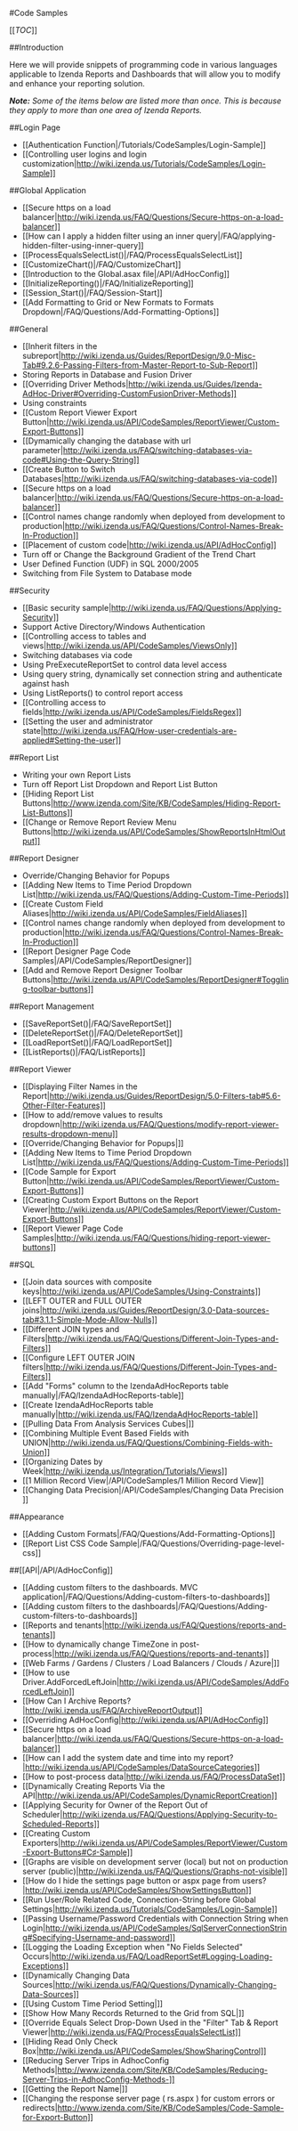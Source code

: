 #Code Samples

[[_TOC_]]

##Introduction

Here we will provide snippets of programming code in various languages applicable to Izenda Reports and Dashboards that will allow you to modify and enhance your reporting solution.

_**Note:** Some of the items below are listed more than once. This is because they apply to more than one area of Izenda Reports._

##Login Page

* [[Authentication Function|/Tutorials/CodeSamples/Login-Sample]]
* [[Controlling user logins and login customization|http://wiki.izenda.us/Tutorials/CodeSamples/Login-Sample]]

##Global Application

* [[Secure https on a load balancer|http://wiki.izenda.us/FAQ/Questions/Secure-https-on-a-load-balancer]]
* [[How can I apply a hidden filter using an inner query|/FAQ/applying-hidden-filter-using-inner-query]]
* [[ProcessEqualsSelectList()|/FAQ/ProcessEqualsSelectList]]
* [[CustomizeChart()|/FAQ/CustomizeChart]]
* [[Introduction to the Global.asax file|/API/AdHocConfig]]
* [[InitializeReporting()|/FAQ/InitializeReporting]]
* [[Session_Start()|/FAQ/Session-Start]]
* [[Add Formatting to Grid or New Formats to Formats Dropdown|/FAQ/Questions/Add-Formatting-Options]]

##General

* [[Inherit filters in the subreport|http://wiki.izenda.us/Guides/ReportDesign/9.0-Misc-Tab#9.2.6-Passing-Filters-from-Master-Report-to-Sub-Report]]
* Storing Reports in Database and Fusion Driver
* [[Overriding Driver Methods|http://wiki.izenda.us/Guides/Izenda-AdHoc-Driver#Overriding-CustomFusionDriver-Methods]]
* Using constraints
* [[Custom Report Viewer Export Button|http://wiki.izenda.us/API/CodeSamples/ReportViewer/Custom-Export-Buttons]]
* [[Dymamically changing the database with url parameter|http://wiki.izenda.us/FAQ/switching-databases-via-code#Using-the-Query-String]]
* [[Create Button to Switch Databases|http://wiki.izenda.us/FAQ/switching-databases-via-code]]
* [[Secure https on a load balancer|http://wiki.izenda.us/FAQ/Questions/Secure-https-on-a-load-balancer]]
* [[Control names change randomly when deployed from development to production|http://wiki.izenda.us/FAQ/Questions/Control-Names-Break-In-Production]]
* [[Placement of custom code|http://wiki.izenda.us/API/AdHocConfig]]
* Turn off or Change the Background Gradient of the Trend Chart
* User Defined Function (UDF) in SQL 2000/2005
* Switching from File System to Database mode

##Security

* [[Basic security sample|http://wiki.izenda.us/FAQ/Questions/Applying-Security]]
* Support Active Directory/Windows Authentication
* [[Controlling access to tables and views|http://wiki.izenda.us/API/CodeSamples/ViewsOnly]]
* Switching databases via code
* Using PreExecuteReportSet to control data level access
* Using query string, dynamically set connection string and authenticate against hash
* Using ListReports() to control report access
* [[Controlling access to fields|http://wiki.izenda.us/API/CodeSamples/FieldsRegex]]
* [[Setting the user and administrator state|http://wiki.izenda.us/FAQ/How-user-credentials-are-applied#Setting-the-user]]

##Report List

* Writing your own Report Lists
* Turn off Report List Dropdown and Report List Button
* [[Hiding Report List Buttons|http://www.izenda.com/Site/KB/CodeSamples/Hiding-Report-List-Buttons]]
* [[Change or Remove Report Review Menu Buttons|http://wiki.izenda.us/API/CodeSamples/ShowReportsInHtmlOutput]]

##Report Designer

* Override/Changing Behavior for Popups
* [[Adding New Items to Time Period Dropdown List|http://wiki.izenda.us/FAQ/Questions/Adding-Custom-Time-Periods]]
* [[Create Custom Field Aliases|http://wiki.izenda.us/API/CodeSamples/FieldAliases]]
* [[Control names change randomly when deployed from development to production|http://wiki.izenda.us/FAQ/Questions/Control-Names-Break-In-Production]]
* [[Report Designer Page Code Samples|/API/CodeSamples/ReportDesigner]]
* [[Add and Remove Report Designer Toolbar Buttons|http://wiki.izenda.us/API/CodeSamples/ReportDesigner#Toggling-toolbar-buttons]]

##Report Management

* [[SaveReportSet()|/FAQ/SaveReportSet]]
* [[DeleteReportSet()|/FAQ/DeleteReportSet]]
* [[LoadReportSet()|/FAQ/LoadReportSet]]
* [[ListReports()|/FAQ/ListReports]]

##Report Viewer

* [[Displaying Filter Names in the Report|http://wiki.izenda.us/Guides/ReportDesign/5.0-Filters-tab#5.6-Other-Filter-Features]]
* [[How to add/remove values to results dropdown|http://wiki.izenda.us/FAQ/Questions/modify-report-viewer-results-dropdown-menu]]
* [[Override/Changing Behavior for Popups|]]
* [[Adding New Items to Time Period Dropdown List|http://wiki.izenda.us/FAQ/Questions/Adding-Custom-Time-Periods]]
* [[Code Sample for Export Button|http://wiki.izenda.us/API/CodeSamples/ReportViewer/Custom-Export-Buttons]]
* [[Creating Custom Export Buttons on the Report Viewer|http://wiki.izenda.us/API/CodeSamples/ReportViewer/Custom-Export-Buttons]]
* [[Report Viewer Page Code Samples|http://wiki.izenda.us/FAQ/Questions/hiding-report-viewer-buttons]]

##SQL

* [[Join data sources with composite keys|http://wiki.izenda.us/API/CodeSamples/Using-Constraints]]
* [[LEFT OUTER and FULL OUTER joins|http://wiki.izenda.us/Guides/ReportDesign/3.0-Data-sources-tab#3.1.1-Simple-Mode-Allow-Nulls]]
* [[Different JOIN types and Filters|http://wiki.izenda.us/FAQ/Questions/Different-Join-Types-and-Filters]]
* [[Configure LEFT OUTER JOIN filters|http://wiki.izenda.us/FAQ/Questions/Different-Join-Types-and-Filters]]
* [[Add "Forms" column to the IzendaAdHocReports table manually|/FAQ/IzendaAdHocReports-table]]
* [[Create IzendaAdHocReports table manually|http://wiki.izenda.us/FAQ/IzendaAdHocReports-table]]
* [[Pulling Data From Analysis Services Cubes|]]
* [[Combining Multiple Event Based Fields with UNION|http://wiki.izenda.us/FAQ/Questions/Combining-Fields-with-Union]]
* [[Organizing Dates by Week|http://wiki.izenda.us/Integration/Tutorials/Views]]
* [[1 Million Record View|/API/CodeSamples/1 Million Record View]]
* [[Changing Data Precision|/API/CodeSamples/Changing Data Precision ]]

##Appearance

* [[Adding Custom Formats|/FAQ/Questions/Add-Formatting-Options]]
* [[Report List CSS Code Sample|/FAQ/Questions/Overriding-page-level-css]]

##[[API|/API/AdHocConfig]]

* [[Adding custom filters to the dashboards. MVC application|/FAQ/Questions/Adding-custom-filters-to-dashboards]]
* [[Adding custom filters to the dashboards|/FAQ/Questions/Adding-custom-filters-to-dashboards]]
* [[Reports and tenants|http://wiki.izenda.us/FAQ/Questions/reports-and-tenants]]
* [[How to dynamically change TimeZone in post-process|http://wiki.izenda.us/FAQ/Questions/reports-and-tenants]]
* [[Web Farms / Gardens / Clusters / Load Balancers / Clouds / Azure|]]
* [[How to use Driver.AddForcedLeftJoin|http://wiki.izenda.us/API/CodeSamples/AddForcedLeftJoin]]
* [[How Can I Archive Reports?|http://wiki.izenda.us/FAQ/ArchiveReportOutput]]
* [[Overriding AdHocConfig|http://wiki.izenda.us/API/AdHocConfig]]
* [[Secure https on a load balancer|http://wiki.izenda.us/FAQ/Questions/Secure-https-on-a-load-balancer]]
* [[How can I add the system date and time into my report?|http://wiki.izenda.us/API/CodeSamples/DataSourceCategories]]
* [[How to post-process data|http://wiki.izenda.us/FAQ/ProcessDataSet]]
* [[Dynamically Creating Reports Via the API|http://wiki.izenda.us/API/CodeSamples/DynamicReportCreation]]
* [[Applying Security for Owner of the Report Out of Scheduler|http://wiki.izenda.us/FAQ/Questions/Applying-Security-to-Scheduled-Reports]]
* [[Creating Custom Exporters|http://wiki.izenda.us/API/CodeSamples/ReportViewer/Custom-Export-Buttons#C♯-Sample]]
* [[Graphs are visible on development server (local) but not on production server (public)|http://wiki.izenda.us/FAQ/Questions/Graphs-not-visible]]
* [[How do I hide the settings page button or aspx page from users?|http://wiki.izenda.us/API/CodeSamples/ShowSettingsButton]]
* [[Run User/Role Related Code, Connection-String before Global Settings|http://wiki.izenda.us/Tutorials/CodeSamples/Login-Sample]]
* [[Passing Username/Password Credentials with Connection String when Login|http://wiki.izenda.us/API/CodeSamples/SqlServerConnectionString#Specifying-Username-and-password]]
* [[Logging the Loading Exception when "No Fields Selected" Occurs|http://wiki.izenda.us/FAQ/LoadReportSet#Logging-Loading-Exceptions]]
* [[Dynamically Changing Data Sources|http://wiki.izenda.us/FAQ/Questions/Dynamically-Changing-Data-Sources]]
* [[Using Custom Time Period Setting|]]
* [[Show How Many Records Returned to the Grid from SQL|]]
* [[Override Equals Select Drop-Down Used in the "Filter" Tab & Report Viewer|http://wiki.izenda.us/FAQ/ProcessEqualsSelectList]]
* [[Hiding Read Only Check Box|http://wiki.izenda.us/API/CodeSamples/ShowSharingControl]]
* [[Reducing Server Trips in AdhocConfig Methods|http://www.izenda.com/Site/KB/CodeSamples/Reducing-Server-Trips-in-AdhocConfig-Methods-]]
* [[Getting the Report Name|]]
* [[Changing the response server page ( rs.aspx ) for custom errors or redirects|http://www.izenda.com/Site/KB/CodeSamples/Code-Sample-for-Export-Button]]